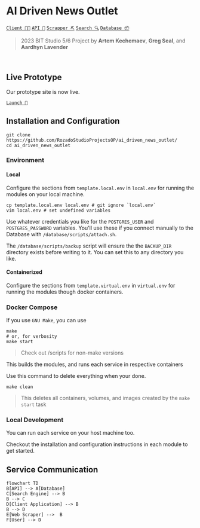 # AI Driven News Outlet

[`Client 🧑‍💻`](/client/README.md)
[`API 📨`](/server/README.md)
[`Scrapper ⛏️`](/scraper/README.md)
[`Search 🔍`](/search/README.md)
[`Database 📦`](/database/README.md)

> 2023 BIT Studio 5/6 Project by **Artem Kechemaev**, **Greg Seal**, and **Aardhyn Lavender**

<br/>

## Live Prototype

Our prototype site is now live.

[`Launch 🚀`](https://ai-daily-news.op-bit.nz/)

## Installation and Configuration

```shell
git clone https://github.com/RozadoStudioProjectsOP/ai_driven_news_outlet/
cd ai_driven_news_outlet
```

### Environment

#### Local

Configure the sections from `template.local.env` in `local.env` for running the modules on your local machine.

```shell
cp template.local.env local.env # git ignore `local.env`
vim local.env # set undefined variables
```

Use whatever credentials you like for the `POSTGRES_USER` and `POSTGRES_PASSWORD` variables. You'll use these if you connect manually to the Database with `/database/scripts/attach.sh`.

The `/database/scripts/backup` script will ensure the the `BACKUP_DIR` directory exists before writing to it. You can set this to any directory you like.

#### Containerized

Configure the sections from `template.virtual.env` in `virtual.env` for running the modules though docker containers.

### Docker Compose

If you use `GNU Make`, you can use

```shell
make
# or, for verbosity
make start
```

> Check out /scripts for non-make versions

This builds the modules, and runs each service in respective containers

Use this command to delete everything when your done.

```
make clean
```

> This deletes all containers, volumes, and images created by the `make start` task

### Local Development

You can run each service on your host machine too.

Checkout the installation and configuration instructions in each module to get started.

## Service Communication

```mermaid
flowchart TD
B[API] --> A[Database]
C[Search Engine] --> B
B --> C
D[Client Application] --> B
B --> D
E[Web Scraper] -->  B
F[User] --> D
```
